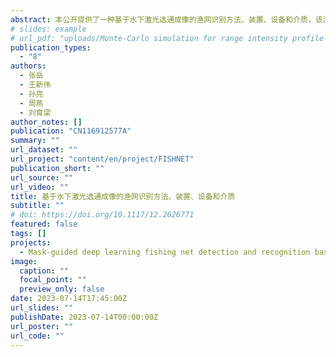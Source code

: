 ```yaml
---
abstract: 本公开提供了一种基于水下激光选通成像的渔网识别方法、装置、设备和介质，该渔网识别方法包括：获取水下激光选通原始图；将水下激光选通原始图输入到预先训练好的渔网识别模型之中，其中，包括：基于水下激光选通原始图，通过编码器提取特征，进行向量化处理，获取特征向量；通过全连接层计算特征向量，输出表示水下激光选通原始图是否包含渔网的独热码。
# slides: example
# url_pdf: "uploads/Monte-Carlo simulation for range intensity profile of underwater range gated imaging.pdf"
publication_types:
  - "8"
authors:
  - 张岳
  - 王新伟
  - 孙亮
  - 周燕
  - 刘育梁
author_notes: []
publication: "CN116912577A"
summary: ""
url_dataset: ""
url_project: "content/en/project/FISHNET"
publication_short: ""
url_source: ""
url_video: ""
title: 基于水下激光选通成像的渔网识别方法、装置、设备和介质
subtitle: ""
# doi: https://doi.org/10.1117/12.2626771
featured: false
tags: []
projects:
  - Mask-guided deep learning fishing net detection and recognition based on underwater range gated laser imaging
image:
  caption: ""
  focal_point: ""
  preview_only: false
date: 2023-07-14T17:45:00Z
url_slides: ""
publishDate: 2023-07-14T00:00:00Z
url_poster: ""
url_code: ""
---
```

